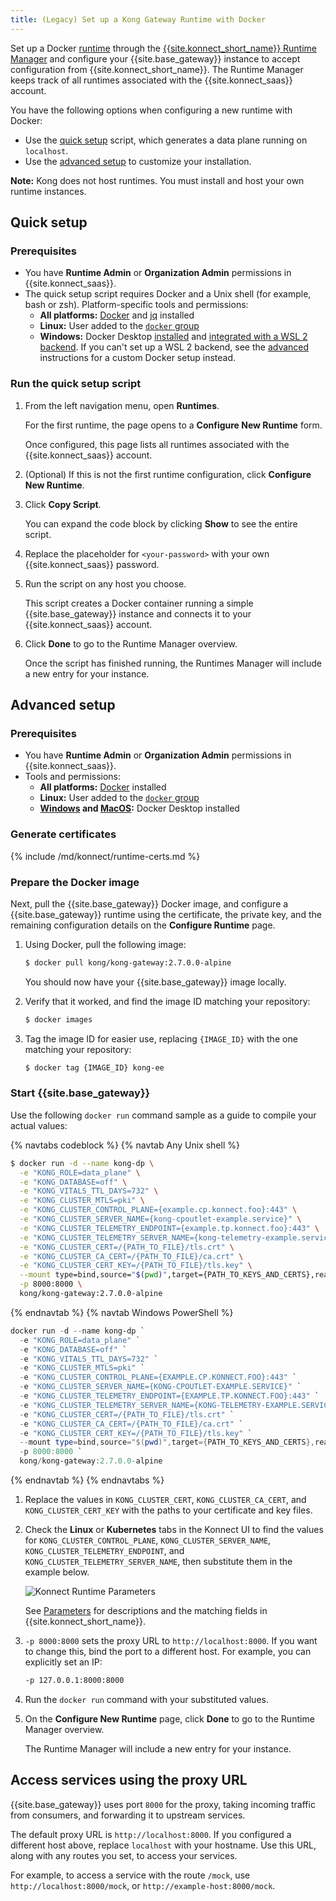 ```yaml
---
title: (Legacy) Set up a Kong Gateway Runtime with Docker
---
```

<!-- vale off -->
Set up a Docker [runtime](/konnect/legacy/#konnect-key-concepts-and-terminology)
through the
[{{site.konnect_short_name}} Runtime Manager](/konnect/legacy/runtime-manager) and
configure your {{site.base_gateway}} instance to accept configuration from
{{site.konnect_short_name}}. The Runtime Manager keeps track of all runtimes
associated with the {{site.konnect_saas}} account.

You have the following options when configuring a new runtime with Docker:
* Use the [quick setup](#quick-setup) script, which generates a data plane
running on `localhost`.
* Use the [advanced setup](#advanced-setup) to customize your installation.

<div class="alert alert-ee blue">
<b>Note:</b> Kong does not host runtimes. You must install and host your own
runtime instances.
</div>

## Quick setup

### Prerequisites

* You have **Runtime Admin** or **Organization Admin** permissions in
{{site.konnect_saas}}.
* The quick setup script requires Docker and a Unix shell (for example, bash or
  zsh). Platform-specific tools and permissions:
  * **All platforms:** [Docker](https://docs.docker.com/get-docker/) and [jq](https://stedolan.github.io/jq/) installed
  * **Linux:** User added to the [`docker` group](https://docs.docker.com/engine/install/linux-postinstall/)
  * **Windows:** Docker Desktop [installed](https://docs.docker.com/docker-for-windows/install/#install-docker-desktop-on-windows) and [integrated with a WSL 2 backend](https://docs.docker.com/docker-for-windows/wsl/). If you can't set up a WSL 2 backend, see the [advanced](#advanced-setup) instructions for
  a custom Docker setup instead.

### Run the quick setup script

1. From the left navigation menu, open **Runtimes**.

    For the first runtime, the page opens to a **Configure New Runtime** form.

    Once configured, this page lists all runtimes associated with the
    {{site.konnect_saas}} account.

2. (Optional) If this is not the first runtime configuration, click
**Configure New Runtime**.

3. Click **Copy Script**.

    You can expand the code block by clicking **Show** to see the entire script.

4. Replace the placeholder for `<your-password>` with your own
{{site.konnect_saas}} password.

5. Run the script on any host you choose.

    This script creates a Docker container running a simple
    {{site.base_gateway}} instance and connects it to your
    {{site.konnect_saas}} account.

6. Click **Done** to go to the Runtime Manager overview.

    Once the script has finished running, the Runtimes Manager will
    include a new entry for your instance.
    <!-- and the tag in the **Node Status** column should say
    **Connected**.-->

## Advanced setup

### Prerequisites

* You have **Runtime Admin** or **Organization Admin** permissions in
{{site.konnect_saas}}.
* Tools and permissions:
  * **All platforms:** [Docker](https://docs.docker.com/get-docker/) installed
  * **Linux:** User added to the [`docker` group](https://docs.docker.com/engine/install/linux-postinstall/)
  * **[Windows](https://docs.docker.com/docker-for-windows/install/#install-docker-desktop-on-windows) and [MacOS](https://docs.docker.com/docker-for-mac/install/):** Docker Desktop installed

### Generate certificates
{% include /md/konnect/runtime-certs.md %}

### Prepare the Docker image

Next, pull the {{site.base_gateway}} Docker image, and configure a
{{site.base_gateway}} runtime using the certificate, the private key, and the
remaining configuration details on the **Configure Runtime** page.

1. Using Docker, pull the following image:


    ```bash
    $ docker pull kong/kong-gateway:2.7.0.0-alpine
    ```

    You should now have your {{site.base_gateway}} image locally.

2. Verify that it worked, and find the image ID matching your repository:

    ```bash
    $ docker images
    ```

3. Tag the image ID for easier use, replacing `{IMAGE_ID}` with the one
matching your repository:

    ```bash
    $ docker tag {IMAGE_ID} kong-ee
    ```

### Start {{site.base_gateway}}

Use the following `docker run` command sample as a guide to compile your actual values:

{% navtabs codeblock %}
{% navtab Any Unix shell %}
```sh
$ docker run -d --name kong-dp \
  -e "KONG_ROLE=data_plane" \
  -e "KONG_DATABASE=off" \
  -e "KONG_VITALS_TTL_DAYS=732" \
  -e "KONG_CLUSTER_MTLS=pki" \
  -e "KONG_CLUSTER_CONTROL_PLANE={example.cp.konnect.foo}:443" \
  -e "KONG_CLUSTER_SERVER_NAME={kong-cpoutlet-example.service}" \
  -e "KONG_CLUSTER_TELEMETRY_ENDPOINT={example.tp.konnect.foo}:443" \
  -e "KONG_CLUSTER_TELEMETRY_SERVER_NAME={kong-telemetry-example.service}" \
  -e "KONG_CLUSTER_CERT=/{PATH_TO_FILE}/tls.crt" \
  -e "KONG_CLUSTER_CA_CERT=/{PATH_TO_FILE}/ca.crt" \
  -e "KONG_CLUSTER_CERT_KEY=/{PATH_TO_FILE}/tls.key" \
  --mount type=bind,source="$(pwd)",target={PATH_TO_KEYS_AND_CERTS},readonly \
  -p 8000:8000 \
  kong/kong-gateway:2.7.0.0-alpine
```
{% endnavtab %}
{% navtab Windows PowerShell %}
```powershell
docker run -d --name kong-dp `
  -e "KONG_ROLE=data_plane" `
  -e "KONG_DATABASE=off" `
  -e "KONG_VITALS_TTL_DAYS=732" `
  -e "KONG_CLUSTER_MTLS=pki" `
  -e "KONG_CLUSTER_CONTROL_PLANE={EXAMPLE.CP.KONNECT.FOO}:443" `
  -e "KONG_CLUSTER_SERVER_NAME={KONG-CPOUTLET-EXAMPLE.SERVICE}" `
  -e "KONG_CLUSTER_TELEMETRY_ENDPOINT={EXAMPLE.TP.KONNECT.FOO}:443" `
  -e "KONG_CLUSTER_TELEMETRY_SERVER_NAME={KONG-TELEMETRY-EXAMPLE.SERVICE}" `
  -e "KONG_CLUSTER_CERT=/{PATH_TO_FILE}/tls.crt" `
  -e "KONG_CLUSTER_CA_CERT=/{PATH_TO_FILE}/ca.crt" `
  -e "KONG_CLUSTER_CERT_KEY=/{PATH_TO_FILE}/tls.key" `
  --mount type=bind,source="$(pwd)",target={PATH_TO_KEYS_AND_CERTS},readonly `
  -p 8000:8000 `
  kong/kong-gateway:2.7.0.0-alpine
```
{% endnavtab %}
{% endnavtabs %}

1. Replace the values in `KONG_CLUSTER_CERT`, `KONG_CLUSTER_CA_CERT`, and
`KONG_CLUSTER_CERT_KEY` with the paths to your certificate and key files.

2. Check the **Linux** or **Kubernetes** tabs in the Konnect UI to find the values for
        `KONG_CLUSTER_CONTROL_PLANE`, `KONG_CLUSTER_SERVER_NAME`,
        `KONG_CLUSTER_TELEMETRY_ENDPOINT`, and `KONG_CLUSTER_TELEMETRY_SERVER_NAME`,
        then substitute them in the example below.

    ![Konnect Runtime Parameters](/assets/images/docs/konnect/konnect-runtime-manager.png)

    See [Parameters](/konnect/legacy/runtime-manager/runtime-parameter-reference) for
    descriptions and the matching fields in {{site.konnect_short_name}}.

3. `-p 8000:8000` sets the proxy URL to `http://localhost:8000`.
        If you want to change this, bind the port to a different host. For example,
        you can explicitly set an IP:

      ```sh
      -p 127.0.0.1:8000:8000
      ```

4. Run the `docker run` command with your substituted values.

5. On the **Configure New Runtime** page, click **Done** to go to the Runtime
Manager overview.

    The Runtime Manager will include a new entry for your instance.

## Access services using the proxy URL

{{site.base_gateway}} uses port `8000` for the proxy, taking incoming
traffic from consumers, and forwarding it to upstream services.

The default proxy URL is `http://localhost:8000`. If you configured a different
host above, replace `localhost` with your hostname. Use this URL,
along with any routes you set, to access your services.

For example, to access a service with the route `/mock`, use
`http://localhost:8000/mock`, or `http://example-host:8000/mock`.
